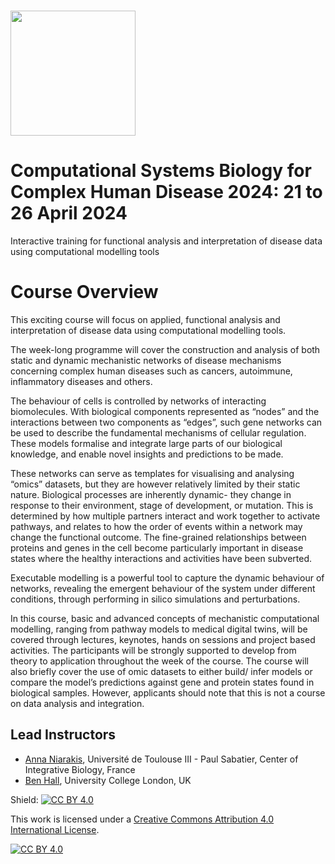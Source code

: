 # <img src="https://coursesandconferences.wellcomeconnectingscience.org/wp-content/themes/wcc_courses_and_conferences/dist/assets/svg/logo.svg" width="200" height="200">

# Computational Systems Biology for Complex Human Disease 2024: 21 to 26 April 2024

Interactive training for functional analysis and interpretation of disease data using computational modelling tools

# Course Overview

This exciting course will focus on applied, functional analysis and interpretation of disease data using computational modelling tools.

The week-long programme will cover the construction and analysis of both static and dynamic mechanistic networks of disease mechanisms concerning complex human diseases such as cancers, autoimmune, inflammatory diseases and others.

The behaviour of cells is controlled by networks of interacting biomolecules. With biological components represented as “nodes” and the interactions between two components as “edges”, such gene networks can be used to describe the fundamental mechanisms of cellular regulation. These models formalise and integrate large parts of our biological knowledge, and enable novel insights and predictions to be made.

These networks can serve as templates for visualising and analysing “omics” datasets, but they are however relatively limited by their static nature. Biological processes are inherently dynamic- they change in response to their environment, stage of development, or mutation. This is determined by how multiple partners interact and work together to activate pathways, and relates to how the order of events within a network may change the functional outcome. The fine-grained relationships between proteins and genes in the cell become particularly important in disease states where the healthy interactions and activities have been subverted.

Executable modelling is a powerful tool to capture the dynamic behaviour of networks, revealing the emergent behaviour of the system under different conditions, through performing in silico simulations and perturbations.

In this course, basic and advanced concepts of mechanistic computational modelling, ranging from pathway models to medical digital twins, will be covered through lectures, keynotes, hands on sessions and project based activities. The participants will be strongly supported to develop from theory to application throughout the week of the course.  The course will also briefly cover the use of omic datasets to either build/ infer models or compare the model’s predictions against gene and protein states found in biological samples. However, applicants should note that this is not a course on data analysis and integration. 

## Lead Instructors

- [Anna Niarakis](https://orcid.org/0000-0002-9687-7426), Université de Toulouse III - Paul Sabatier, Center of Integrative Biology, France
- [Ben Hall](https://profiles.ucl.ac.uk/33570-benjamin-hall), University College London, UK

Shield: [![CC BY 4.0][cc-by-shield]][cc-by]

This work is licensed under a
[Creative Commons Attribution 4.0 International License][cc-by].

[![CC BY 4.0][cc-by-image]][cc-by]

[cc-by]: http://creativecommons.org/licenses/by/4.0/
[cc-by-image]: https://i.creativecommons.org/l/by/4.0/88x31.png
[cc-by-shield]: https://img.shields.io/badge/License-CC%20BY%204.0-lightgrey.svg
